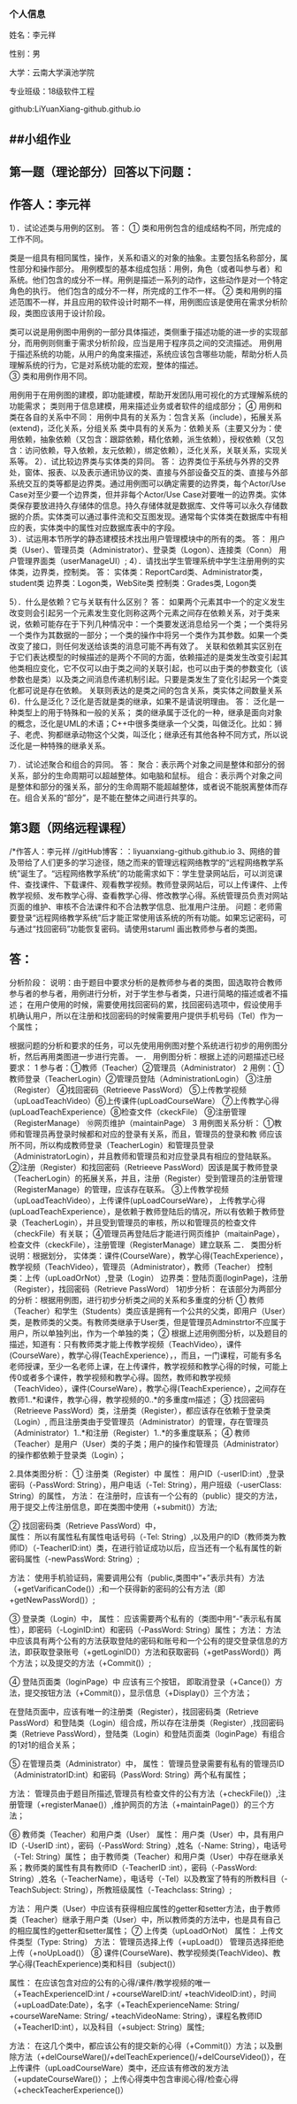 
### 个人信息

姓名：李元祥

性别：男

大学：云南大学滇池学院

专业班级：18级软件工程

github:LiYuanXiang-github.github.io

##      ##小组作业


### ######################################################



## 第一题（理论部分）回答以下问题：
## 作答人：李元祥
1）．试论述类与用例的区别。
答：
①	类和用例包含的组成结构不同，所完成的工作不同。

类是一组具有相同属性，操作，关系和语义的对象的抽象。主要包括名称部分，属性部分和操作部分。
用例模型的基本组成包括：用例，角色（或者叫参与者）和系统。他们包含的成分不一样。用例是描述一系列的动作，这些动作是对一个特定角色的执行。
他们包含的成分不一样，所完成的工作不一样。
②	类和用例的描述范围不一样，并且应用的软件设计时期不一样，用例图应该是使用在需求分析阶段，类图应该用于设计阶段。

类可以说是用例图中用例的一部分具体描述，类侧重于描述功能的进一步的实现部分，而用例则侧重于需求分析阶段，应当是用于程序员之间的交流描述。
用例用于描述系统的功能，从用户的角度来描述，系统应该包含哪些功能，帮助分析人员理解系统的行为，它是对系统功能的宏观，整体的描述。	
③	类和用例作用不同。

用例用于在用例图的建模，即功能建模，帮助开发团队用可视化的方式理解系统的功能需求；
类则用于信息建模，用来描述业务或者软件的组成部分；
④	用例和类在各自的关系中不同：
用例中具有的关系为：包含关系（include），拓展关系(extend)，泛化关系，分组关系
类中具有的关系为：依赖关系（主要又分为：使用依赖，抽象依赖（又包含：跟踪依赖，精化依赖，派生依赖），授权依赖（又包含：访问依赖，导入依赖，友元依赖），绑定依赖），泛化关系，关联关系，实现关系等。
2）．试比较边界类与实体类的异同。
答：
边界类位于系统与外界的交界处，窗体、报表、以及表示通讯协议的类、直接与外部设备交互的类、直接与外部系统交互的类等都是边界类。通过用例图可以确定需要的边界类，每个Actor/Use Case对至少要一个边界类，但并非每个Actor/Use Case对要唯一的边界类。实体类保存要放进持久存储体的信息。持久存储体就是数据库、文件等可以永久存储数据的介质。实体类可以通过事件流和交互图发现。通常每个实体类在数据库中有相应的表，实体类中的属性对应数据库表中的字段。	
3）．试运用本节所学的静态建模技术找出用户管理模块中的所有的类。
答：
	用户类（User）、管理员类（Administrator）、登录类（Logon）、连接类（Conn）
	用户管理界面类（userManageUI）;
4）．请找出学生管理系统中学生注册用例的实体类，边界类，控制类。
答：
实体类：ReportCard类、Administrator类，student类
边界类：Logon类，WebSite类
控制类：Grades类, Logon类

5）．什么是依赖？它与关联有什么区别？
答：
	如果两个元素其中一个的定义发生改变则会引起另一个元素发生变化则称这两个元素之间存在依赖关系，对于类来说，依赖可能存在于下列几种情况中：一个类要发送消息给另一个类；一个类将另一个类作为其数据的一部分；一个类的操作中将另一个类作为其参数。如果一个类改变了接口，则任何发送给该类的消息可能不再有效了。
	关联和依赖其实区别在于它们表达模型的时候描述的是两个不同的方面，依赖描述的是类发生改变引起其他类相应变化，它不仅可以由于类之间的关联引起，也可以由于类的参数变化（该参数也是类）以及类之间消息传递机制引起。只要是类发生了变化引起另一个类变化都可说是存在依赖。
关联则表达的是类之间的包含关系，类实体之间数量关系
6)．什么是泛化？泛化是否就是类的继承，如果不是请说明理由。
答：
	泛化是一种类型上的用于特殊和一般的关系； 类的继承属于泛化的一种，继承是面向对象的概念，泛化是UML的术语；C++中很多类继承一个父类，叫做泛化。比如：狮子、老虎、狗都继承动物这个父类，叫泛化；继承还有其他各种不同方式，所以说泛化是一种特殊的继承关系。

7）．试论述聚合和组合的异同。
答：
	聚合：表示两个对象之间是整体和部分的弱关系，部分的生命周期可以超越整体。如电脑和鼠标。
组合：表示两个对象之间是整体和部分的强关系，部分的生命周期不能超越整体，或者说不能脱离整体而存在。组合关系的“部分”，是不能在整体之间进行共享的。


## 第3题（网络远程课程）
/*作答人：李元祥
//gitHub博客：：liyuanxiang-github.github.io
3、网络的普及带给了人们更多的学习途径，随之而来的管理远程网络教学的“远程网络教学系统”诞生了。“远程网络教学系统”的功能需求如下：学生登录网站后，可以浏览课件、查找课件、下载课件、观看教学视频。教师登录网站后，可以上传课件、上传教学视频、发布教学心得、查看教学心得、修改教学心得。系统管理员负责对网站页面的维护、审核不合法课件和不合法教学信息、批准用户注册。
问题：老师需要登录“远程网络教学系统”后才能正常使用该系统的所有功能。如果忘记密码，可与通过“找回密码”功能恢复密码。请使用staruml 画出教师参与者的类图。
## 答：
分析阶段：
说明：由于题目中要求分析的是教师参与者的类图，固选取符合教师参与者的参与者，用例进行分析，对于学生参与者类，只进行简略的描述或者不描述；
在用户使用的时候，需要使用找回密码的累，找回密码选项中，假设使用手机确认用户，所以在注册和找回密码的时候需要用户提供手机号码（Tel）作为一个属性；

根据问题的分析和要求的任务，可以先使用用例图对整个系统进行初步的用例图分析，然后再用类图进一步进行完善。
一．	用例图分析：根据上述的问题描述已经要求：
1 参与者：①教师（Teacher）②管理员（Administrator）
2 用例：① 教师登录（TeacherLogin）②管理员登陆（AdministrationLogin）
		③注册（Register）          ④找回密码（Retrieeve PassWord）
⑤上传教学视频（upLoadTeachVideo）⑥上传课件(upLoadCourseWare）
⑦上传教学心得(upLoadTeachExperience）⑧检查文件（ckeckFile）
⑨注册管理（RegisterManage）       ⑩网页维护（maintainPage）
3	用例图关系分析：
①教师和管理员再登录时候都和对应的登录有关系，而且，管理员的登录和教  师应该所不同，所以构成教师登录（TeacherLogin）和管理员登录（AdministratorLogin），并且教师和管理员和对应登录具有相应的登陆联系。
②注册（Register）和找回密码（Retrieeve PassWord）因该是属于教师登录（TeacherLogin）的拓展关系，并且，注册（Register）受到管理员的注册管理（RegisterManage）的管理，应该存在联系。
③上传教学视频（upLoadTeachVideo），上传课件(upLoadCourseWare），
上传教学心得(upLoadTeachExperience），是依赖于教师登陆后的情况，所以有依赖于教师登录（TeacherLogin），并且受到管理员的审核，所以和管理员的检查文件（checkFile）有关联；
④管理员再登陆后才能进行网页维护（maitainPage），检查文件（ckeckFile），注册管理（RegisterManage）建立联系
二．	类图分析
说明：根据划分，
实体类：课件(CourseWare），教学心得(TeachExperience），教学视频（TeachVideo），管理员（Administrator），教师（Teacher）
控制类：上传（upLoadOrNot）,登录（Login）
边界类：登陆页面(loginPage)，注册（Register），找回密码（Retrieve PassWord）
1初步分析：
在该部分为两部分的分析：根据用例图，进行初步分析类之间的关系和多重度的分析
①	教师（Teacher）和学生（Students）类应该是拥有一个公共的父类，即用户（User）类，是教师类的父类。有教师类继承于User类，但是管理员Adminstrtor不应属于用户，所以单独列出，作为一个单独的类；
②	根据上述用例图分析，以及题目的描述，知道有：只有教师类才能上传教学视频（TeachVideo），课件(CourseWare），教学心得(TeachExperience），，而且，一门课程，可能有多名老师授课，至少一名老师上课，在上传课件，教学视频和教学心得的时候，可能上传0或者多个课件，教学视频和教学心得。固然，教师和教学视频（TeachVideo），课件(CourseWare），教学心得(TeachExperience），之间存在教师1..*和课件，教学心得，教学视频的0..*的多重度m描述；
③	 找回密码（Retrieeve PassWord）类，注册类（Register），都应该存在依赖于登录类（Login）,
而且注册类由于受管理员（Administrator）的管理，存在管理员（Administrator）1..*和注册（Register）1..*的多重度联系；
④	  教师（Teacher）是用户（User）类的子类；用户的操作和管理员（Administrator）的操作都依赖于登录类（Login）；

2.具体类图分析：
①	注册类（Register）中
属性：
用户ID（-userID:int）,登录密码（-PassWord: String），用户电话（-Tel: String），用户班级（-userClass: String）的属性，
方法：
在注册时，应该有一个公有的（public）提交的方法，用于提交上传注册信息，即在类图中使用（+submit()）方法;

②	 找回密码类（Retrieve PassWord）中，  
属性：
所以有属性私有属性电话号码（-Tel: String）,以及用户的ID（教师类为教师ID）（-TeacherID:int）类，在进行验证成功以后，应当还有一个私有属性的新密码属性（-newPassWord: String）;

方法：
使用手机验证码，需要调用公有（public,类图中“+”表示共有）方法（+getVarificanCode()）;和一个获得新的密码的公有方法（即+getNewPassWord()）;

③	  登录类（Login）中，
属性：
应该需要两个私有的（类图中用“-”表示私有属性），即密码（-LoginID:int）和密码（-PassWord: String）属性；
方法：
方法中应该具有两个公有的方法获取登陆的密码和账号和一个公有的提交登录信息的方法，即获取登录账号（+getLoginID()）方法和获取密码（+getPassWord()）两个方法；以及提交的方法（+Commit()）;


④	登陆页面类（loginPage）中
应该有三个按钮，     即取消登录（+Cance()）方法，提交按钮方法（+Commit()），显示信息（+Display()）三个方法；

在登陆页面中，应该有唯一的注册类（Register），找回密码类（Retrieve PassWord）和登陆类（Login）组合成，所以存在注册类（Register）,找回密码类（Retrieve PassWord），登陆类（Login）和登陆页面类（loginPage）有组合的1对1的组合关系；

⑤		在管理员类（Administrator）中，
属性：
管理员登录需要有私有的管理员ID（AdministratorID:int）和密码（PassWord: String）两个私有属性；

方法：
	管理员由于题目所描述,管理员有检查文件的公有方法（+checkFile()）,注册管理（+registerManae()）,维护网页的方法（+maintainPage()）的三个方法；

⑥	教师类（Teacher）和用户类（User）
属性：
	用户类（User）中，具有用户ID（-UserID :int），密码（-PassWord: String）,姓名（-Name: String），电话号（-Tel: String）属性；
	由于教师类（Teacher）和用户类（User）中存在继承关系；教师类的属性有具有教师ID（-TeacherID :int），密码（-PassWord: String）,姓名（-TeacherName），电话号（-Tel）以及教室了特有的所教科目（-TeachSubject: String），所教班级属性（-Teachclass: String）;

方法：
	用户类（User）中应该有获得相应属性的getter和setter方法，由于教师类（Teacher）继承于用户类（User）中，所以教师类的方法中，也是具有自己的相应属性的getter和setter属性；
⑦	上传类（upLoadOrNot）
属性：
上传文件类型（Type: String）
方法：
		管理员选择上传（+upLoad()）
		管理员选择拒绝上传（+noUpLoad()）
⑧	课件(CourseWare)、教学视频类(TeachVideo)、教学心得(TeachExperience)类和科目（subject()）

属性：
在应该包含对应的公有的心得/课件/教学视频的唯一（+TeachExperienceID:int / +courseWareID:int/ +teachVideoID:int），时间（+upLoadDate:Date），名字（+TeachExperienceName: String/ +courseWareName: String/ +teachVideoName: String），课程名教师ID（+TeacherID:int），以及科目（+subject: String）属性;

方法：
	在这几个类中，都应该公有的提交新的心得（+Commit()）方法；以及删除方法（+delCourseWare()/+delTeachExperience()/+delCourseVideo()），在上传课件（upLoadCourseWare）类中，还应该有修改的发方法（+updateCourseWare()）；
上传心得类中包含审阅心得/检查心得（+checkTeacherExperience()）
